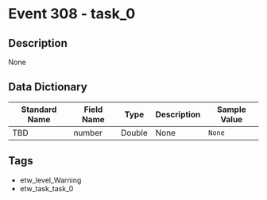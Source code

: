# Event 308 - task_0

## Description
None

## Data Dictionary
|Standard Name|Field Name|Type|Description|Sample Value|
|---|---|---|---|---|
|TBD|number|Double|None|`None`|

## Tags
* etw_level_Warning
* etw_task_task_0